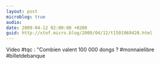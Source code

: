 ```yaml
---
layout: post
microblog: true
audio: 
date: 2009-04-12 02:00:00 +0200
guid: http://xtof.micro.blog/2009/04/12/t1501969420.html
---
```

Video #tqc : "Combien valent 100 000 dongs ? #monnaielibre #billetdebanque
